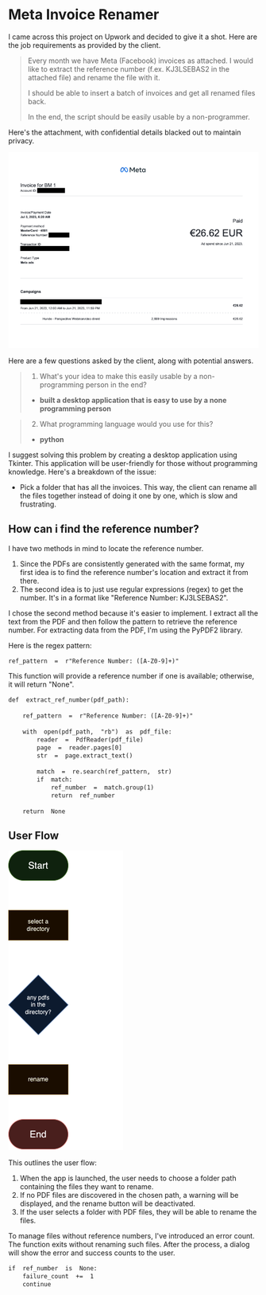 # Meta Invoice Renamer

I came across this project on Upwork and decided to give it a shot. Here are the job requirements as provided by the client.

> Every month we have Meta (Facebook) invoices as attached. I would like to extract the reference number (f.ex. KJ3LSEBAS2 in the attached file) and rename the file with it.
>
> I should be able to insert a batch of invoices and get all renamed files back.
>
> In the end, the script should be easily usable by a non-programmer.

Here's the attachment, with confidential details blacked out to maintain privacy.

![a meta invoice](https://raw.githubusercontent.com/Kavishna/meta-invoice-renamer/main/meta_invoice.png)

Here are a few questions asked by the client, along with potential answers.

> 1.  What's your idea to make this easily usable by a non-programming person in the end?
>
> - **built a desktop application that is easy to use by a none programming person**

> 2.  What programming language would you use for this?
>
> - **python**

I suggest solving this problem by creating a desktop application using Tkinter. This application will be user-friendly for those without programming knowledge. Here's a breakdown of the issue:

- Pick a folder that has all the invoices. This way, the client can rename all the files together instead of doing it one by one, which is slow and frustrating.

## How can i find the reference number?

I have two methods in mind to locate the reference number.

1.  Since the PDFs are consistently generated with the same format, my first idea is to find the reference number's location and extract it from there.
2.  The second idea is to just use regular expressions (regex) to get the number. It's in a format like "Reference Number: KJ3LSEBAS2".

I chose the second method because it's easier to implement. I extract all the text from the PDF and then follow the pattern to retrieve the reference number. For extracting data from the PDF, I'm using the PyPDF2 library.

Here is the regex pattern:

    ref_pattern  =  r"Reference Number: ([A-Z0-9]+)"

This function will provide a reference number if one is available; otherwise, it will return "None".

    def  extract_ref_number(pdf_path):

        ref_pattern  =  r"Reference Number: ([A-Z0-9]+)"

        with  open(pdf_path,  "rb")  as  pdf_file:
    	    reader  =  PdfReader(pdf_file)
    		page  =  reader.pages[0]
    		str  =  page.extract_text()

    	    match  =  re.search(ref_pattern,  str)
    		if  match:
    			ref_number  =  match.group(1)
    			return  ref_number

        return  None

## User Flow

![user flow diagram](https://raw.githubusercontent.com/Kavishna/meta-invoice-renamer/main/user_flow.drawio.png)

This outlines the user flow:

1. When the app is launched, the user needs to choose a folder path containing the files they want to rename.
2. If no PDF files are discovered in the chosen path, a warning will be displayed, and the rename button will be deactivated.
3. If the user selects a folder with PDF files, they will be able to rename the files.

To manage files without reference numbers, I've introduced an error count. The function exits without renaming such files. After the process, a dialog will show the error and success counts to the user.

    if  ref_number  is  None:
    	failure_count  +=  1
    	continue
